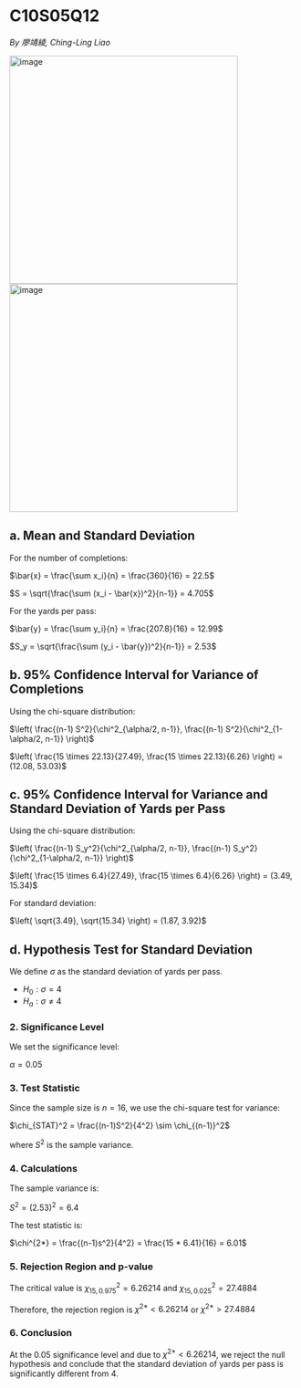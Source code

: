 # C10S05Q12

*By 廖靖綾, Ching-Ling Liao*

<img width="400" alt="image" src="https://github.com/user-attachments/assets/4877e76d-7c44-48df-8ecb-251793478199" /> 
<br>
<img width="400" alt="image" src="https://github.com/user-attachments/assets/164f44fb-db7b-4d90-992e-ea9a3f65c049" /> 


## a. Mean and Standard Deviation

For the number of completions:

$\bar{x} = \frac{\sum x_i}{n} = \frac{360}{16} = 22.5$

$S = \sqrt{\frac{\sum (x_i - \bar{x})^2}{n-1}} = 4.705$

For the yards per pass:

$\bar{y} = \frac{\sum y_i}{n} = \frac{207.8}{16} = 12.99$

$S_y = \sqrt{\frac{\sum (y_i - \bar{y})^2}{n-1}} = 2.53$

## b. 95% Confidence Interval for Variance of Completions

Using the chi-square distribution:

$\left( \frac{(n-1) S^2}{\chi^2_{\alpha/2, n-1}}, \frac{(n-1) S^2}{\chi^2_{1-\alpha/2, n-1}} \right)$

$\left( \frac{15 \times 22.13}{27.49}, \frac{15 \times 22.13}{6.26} \right) = (12.08, 53.03)$

## c. 95% Confidence Interval for Variance and Standard Deviation of Yards per Pass

Using the chi-square distribution:

$\left( \frac{(n-1) S_y^2}{\chi^2_{\alpha/2, n-1}}, \frac{(n-1) S_y^2}{\chi^2_{1-\alpha/2, n-1}} \right)$

$\left( \frac{15 \times 6.4}{27.49}, \frac{15 \times 6.4}{6.26} \right) = (3.49, 15.34)$

For standard deviation:

$\left( \sqrt{3.49}, \sqrt{15.34} \right) = (1.87, 3.92)$

## d. Hypothesis Test for Standard Deviation

We define $\sigma$ as the standard deviation of yards per pass.

- $H_0: \sigma = 4$
- $H_a: \sigma \neq 4$

### 2. Significance Level
We set the significance level:

$\alpha = 0.05$

### 3. Test Statistic
Since the sample size is $n = 16$, we use the chi-square test for variance:

$\chi_{STAT}^2 = \frac{(n-1)S^2}{4^2} \sim \chi_{(n-1)}^2$

where $S^2$ is the sample variance.

### 4. Calculations
The sample variance is:

$S^2 = (2.53)^2 = 6.4$

The test statistic is:

$\chi^{2*} = \frac{(n-1)s^2}{4^2} = \frac{15 * 6.41}{16} = 6.01$

### 5. Rejection Region and p-value
The critical value is $\chi_{15,0.975}^2 = 6.26214$ and $\chi_{15,0.025}^2 = 27.4884$  

Therefore, the rejection region is $\chi^{2*} < 6.26214$ or $\chi^{2*} > 27.4884$

### 6. Conclusion
At the 0.05 significance level and due to $\chi^{2*} < 6.26214$, we reject the null hypothesis and conclude that the standard deviation of yards per pass is significantly different from 4.
